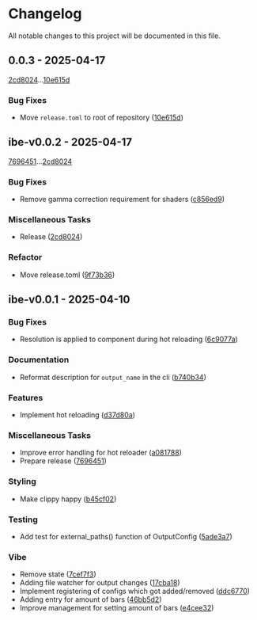 # Changelog

All notable changes to this project will be documented in this file.

## 0.0.3 - 2025-04-17

[2cd8024](2cd8024918f77b205e235b312cae56c64481291b)...[10e615d](10e615df0298f1d81764352f719987b0ebc93e8d)

### Bug Fixes

- Move `release.toml` to root of repository ([10e615d](10e615df0298f1d81764352f719987b0ebc93e8d))

## ibe-v0.0.2 - 2025-04-17

[7696451](7696451247d7996f06d4a73528d1f440b816ae79)...[2cd8024](2cd8024918f77b205e235b312cae56c64481291b)

### Bug Fixes

- Remove gamma correction requirement for shaders ([c856ed9](c856ed9ad560078910d7b1cb7e448e250d6df832))

### Miscellaneous Tasks

- Release ([2cd8024](2cd8024918f77b205e235b312cae56c64481291b))

### Refactor

- Move release.toml ([9f73b36](9f73b36667a49d7c764f021ef832b3132cb545d7))

## ibe-v0.0.1 - 2025-04-10

### Bug Fixes

- Resolution is applied to component during hot reloading ([6c9077a](6c9077a0f08e1d60ef64243b15680d1081ba572e))

### Documentation

- Reformat description for `output_name` in the cli ([b740b34](b740b34a9f58a22910861e23e5fb9325297231db))

### Features

- Implement hot reloading ([d37d80a](d37d80ad35f26de06e0f439e3aa3e014eff7a59c))

### Miscellaneous Tasks

- Improve error handling for hot reloader ([a081788](a0817888392827f22364c16bd1006cd5edcdaa01))
- Prepare release ([7696451](7696451247d7996f06d4a73528d1f440b816ae79))

### Styling

- Make clippy happy ([b45cf02](b45cf02eeb04791d86be615687da16fc8bacb4aa))

### Testing

- Add test for external_paths() function of OutputConfig ([5ade3a7](5ade3a735d70f9f77565575404f40a2cdca6716f))

### Vibe

- Remove state ([7cef7f3](7cef7f39e7759d314f5715dd28f228917dae23d9))
- Adding file watcher for output changes ([17cba18](17cba18a31cb4c67a70acc53ed9696c0ac43cf7b))
- Implement registering of configs which got added/removed ([ddc6770](ddc67708dd672477d731605289dad1caaf7de974))
- Adding entry for amount of bars ([46bb5d2](46bb5d2674081b8190070452221122d1415289c0))
- Improve management for setting amount of bars ([e4cee32](e4cee32260859185fc3b44159793de0d2c0c15ca))

<!-- generated by git-cliff -->
